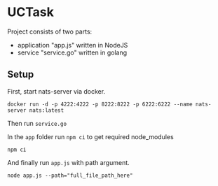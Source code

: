 # UCTask

Project consists of two parts:
  - application "app.js" written in NodeJS
  - service "service.go" written in golang
  
## Setup
First, start nats-server via docker.
```
docker run -d -p 4222:4222 -p 8222:8222 -p 6222:6222 --name nats-server nats:latest
```

Then run `service.go`

In the `app` folder run `npm ci` to get required node_modules
```
npm ci
```

And finally run `app.js` with path argument.
```
node app.js --path="full_file_path_here"
```

